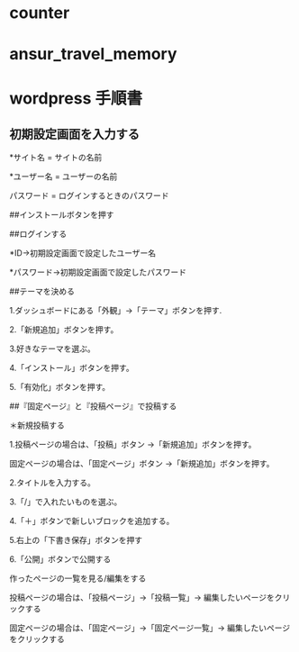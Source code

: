 # counter
# ansur_travel_memory

# wordpress 手順書

## 初期設定画面を入力する

\*サイト名 = サイトの名前

\*ユーザー名 = ユーザーの名前

パスワード = ログインするときのパスワード

##インストールボタンを押す

##ログインする

\*ID->初期設定画面で設定したユーザー名

\*パスワード->初期設定画面で設定したパスワード

##テーマを決める

1.ダッシュボードにある「外観」->「テーマ」ボタンを押す.

2.「新規追加」ボタンを押す。

3.好きなテーマを選ぶ。

4.「インストール」ボタンを押す。

5.「有効化」ボタンを押す。

##『固定ページ』と『投稿ページ』で投稿する

＊新規投稿する

1.投稿ページの場合は、「投稿」ボタン →「新規追加」ボタンを押す。

固定ページの場合は、「固定ページ」ボタン →「新規追加」ボタンを押す。

2.タイトルを入力する。

3.「/」で入れたいものを選ぶ。

4.「＋」ボタンで新しいブロックを追加する。

5.右上の「下書き保存」ボタンを押す

6.「公開」ボタンで公開する

作ったページの一覧を見る/編集をする

投稿ページの場合は、「投稿ページ」→「投稿一覧」→ 編集したいページをクリックする

固定ページの場合は、「固定ページ」→「固定ページ一覧」→ 編集したいページをクリックする
